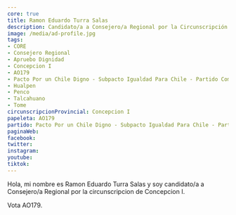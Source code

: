 ```yaml
---
core: true
title: Ramon Eduardo Turra Salas
description: Candidato/a a Consejero/a Regional por la Circunscripción de Concepcion I
image: /media/ad-profile.jpg
tags:
- CORE
- Consejero Regional
- Apruebo Dignidad
- Concepcion I
- AO179
- Pacto Por un Chile Digno - Subpacto Igualdad Para Chile - Partido Comunista De Chile
- Hualpen
- Penco
- Talcahuano
- Tome
circunscripcionProvincial: Concepcion I
papeleta: AO179
partido: Pacto Por un Chile Digno - Subpacto Igualdad Para Chile - Partido Comunista De Chile
paginaWeb:
facebook:
twitter:
instagram:
youtube:
tiktok:
---
```

Hola, mi nombre es Ramon Eduardo Turra Salas y soy candidato/a a Consejero/a Regional por la circunscripcion de Concepcion I.

Vota AO179.